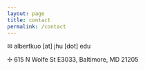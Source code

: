 ```yaml
---
layout: page
title: contact
permalink: /contact
---
```




&#9993; albertkuo [at] jhu [dot] edu

&#10018; 615 N Wolfe St E3033, Baltimore, MD 21205


